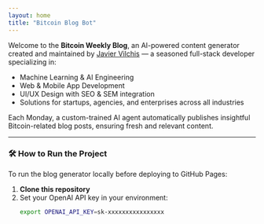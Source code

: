 ```yaml
---
layout: home
title: "Bitcoin Blog Bot"
---
```


Welcome to the **Bitcoin Weekly Blog**, an AI-powered content generator created and maintained by [Javier Vilchis](https://www.javivilchis.com) — a seasoned full-stack developer specializing in:

- Machine Learning & AI Engineering  
- Web & Mobile App Development  
- UI/UX Design with SEO & SEM integration  
- Solutions for startups, agencies, and enterprises across all industries

Each Monday, a custom-trained AI agent automatically publishes insightful Bitcoin-related blog posts, ensuring fresh and relevant content.

---

### 🛠️ How to Run the Project

To run the blog generator locally before deploying to GitHub Pages:

1. **Clone this repository**  
2. Set your OpenAI API key in your environment:  
   ```bash
   export OPENAI_API_KEY=sk-xxxxxxxxxxxxxxxx